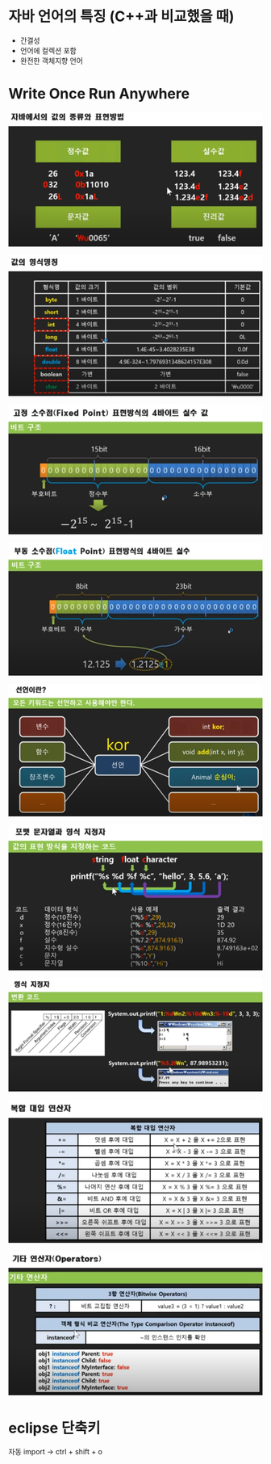 # 자바 언어의 특징 (C++과 비교했을 때)
- 간결성
- 언어에 컬렉션 포함
- 완전한 객체지향 언어

# Write Once Run Anywhere

![1](./image/1.png)

![2](./image/2.png)

![3](./image/3.png)

![4](./image/4.png)

![5](./image/5.png)

![6](./image/6.png)

![7](./image/7.png)

![8](./image/8.png)

![9](./image/9.png)

# eclipse 단축키
자동 import -> ctrl + shift + o
